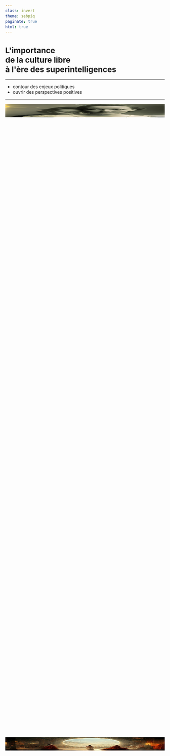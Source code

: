 ```yaml
---
class: invert
theme: sebpiq
paginate: true
html: true
---
```


<style scoped>
    h1 {
        font-size: 175%;
    }
</style>

<h1>L'importance <br/> de la culture libre <br/> à l'ère des superintelligences</h1>

---

- contour des enjeux politiques
- ouvrir des perspectives positives

<!--
- dresser un contour des enjeux politiques autour des superintelligences émergentes : collecte / archives de données, copyright, "enclosure" de la culture et de la connaissance.

- adresser la technophobie contemporaine (et notamment du monde de la culture) liée (plus dernièrement) à l'émergence des intelligences artificielles génératives

- ouvrir des perspectives positives sur ces enjeux, puisque ces technologies sont là pour rester
-->

---

<style scoped>
    section {
        display: flex;
        flex-direction: column;
        padding: 0 7em;
    }
    p {
        margin: 0;
        padding: 0;
        overflow: hidden;
        height: 50vh;
    }
    img {
        width: 100%;
        display: block;
    }
    p:first-child img {
        position: relative;
        bottom: 2.5em;
    }
    p:last-child img {
        position: relative;
        bottom: 0.2em;
    }
</style>

![](./assets/the-electrician.jpg)

![](./assets/theatre-d-opera-spatial.jpg)

---

> l’art est mort, mec. C’est fini. L’IA a gagné. Les humains ont perdu - **Jason Allen**

<!-- footer: superintelligences / prothèses mentales -->
<!-- header: Intelligences artificielles génératives -->

--- 

> un intellect beaucoup plus compétent que les meilleurs cerveaux humains dans pratiquement tous les domaines - **Nick Bostrom**

<!-- footer: superintelligences / prothèses mentales -->
<!-- header: Superintelligences -->

---

```
                              +-------------+                             
            Requête ____\____ |  PROGRAMME  | ____\____ Réponse
                        /     +------+------+     /                   
                                     |
                                     |
                              +------+-----+                             
                              |   MODÈLE   |                             
                              +------------+                             
```

<!-- header: L'enjeu de la data -->

---

Extraction de données, capitalisme de surveillance

<!-- footer: contour des enjeux politiques > Big Tech -->
<!-- header: Big Tech - Modèle économique -->

---

Un investissement d'un milliard de dollars pour le bien commun ? 

<!-- header: Et Google créa Android -->

---

Incursion dans des espaces non-règlementés

<!-- header: \\"Move fast and break things\\" -->

---

transhumanisme, apocalypse, singularité, évolution

"il faut déréguler"
"c'est trop compliqué pour vous"
"le futur est inévitable"

<!-- header: Récits techno-prophétiques -->

---

Rente et capital financier sous forme de copyrights

<!-- footer: contour des enjeux politiques > Big Content -->
<!-- header: Big Content - Modèle économique -->

---

Contrôler, censurer, punir

<!-- header: \\"Le piratage c'est du vol\\" -->

---

déqualification, abrutissement, corruption, dictature

"il faut réguler internet"
"il faut protéger les créateurs"
"le piratage c'est du vol"

<!-- header: Récits techno-sceptiques -->

---

> L’outil juste répond à trois exigences : il est générateur d’efficience sans dégrader l’autonomie personnelle, il ne suscite ni esclaves ni maîtres, il élargit le rayon d’action personnel - **La Convivialité - Ivan Illitch, 1973**

<!-- header: L'outil convivial  -->
<!-- footer: Inverser les mécanismes de contrôle -->

--- 

> Un marteau peut être utilisé [pour torturer quelqu’un] mais le [même] marteau peut être aussi utilisé pour construire une maison - **Noam Chomsky Interview Antosofia, 2003**

<!-- header: Ça n'est pas l'outil, mais le contexte  -->

---

```
          +    -     +        +      -      +        +       -      +       
           Hypermedia          Stackoverflow          IA Génératives        
          +    -     +        +      -      +        +       -      +       
                                                                        
  ARCHIVE <-------------------------------------------------> GÉNÉRATIF 

                  +    -    +        +      -      +                   
                   Wikipedia          Google Search                     
                  +    -    +        +      -      +                   
```

<!-- header: Prothèses mentales -->

---

Exemple : `randomColor`

--- 

cyberespace, décentralisation, liberté, horizontalité

<!-- header: Récits techno-utopiques -->

---

<style scoped>
img {
  height: 3em;
}
</style>

![](./assets/mastodon.svg) ![](./assets/cc.svg) ![](./assets/zero.svg) ![](./assets/mozilla.svg)

--- 

- Arguments éthiques
- Arguments économiques

<!-- header: Renforcer les communs -->

---

- Où vous stockez / partagez votre travail
- Sous quelle license vous le publiez
- Utiliser les outils libres et les promouvoir

<!-- header: En tant qu'artistes -->
<!-- 

-->